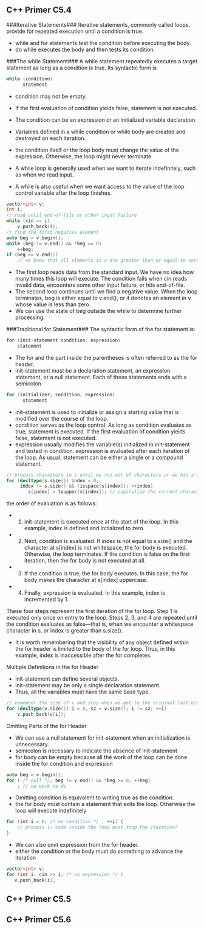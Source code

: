 ## C++ Primer C5.4

###Iterative Statements###
Iterative statements, commonly called loops, provide for repeated execution until a condition is true. 
* while and for statements test the condition before executing the body. 
* do while executes the body and then tests its condition.


###The while Statement###
A while statement repeatedly executes a target statement as long as a condition is true. Its syntactic form is
```cpp
while (condition)
      statement
```

* condition may not be empty. 
* If the first evaluation of condition yields false, statement is not executed.
* The condition can be an expression or an initialized variable declaration. 
* Variables defined in a while condition or while body are created and destroyed on each iteration.
* the condition itself or the loop body must change the value of the expression. Otherwise, the loop might never terminate.


* A while loop is generally used when we want to iterate indefinitely, such as when we read input. 
* A while is also useful when we want access to the value of the loop control variable after the loop finishes.

```cpp
vector<int> v;
int i;
// read until end-of-file or other input failure
while (cin >> i)
    v.push_back(i);
// find the first negative element
auto beg = v.begin();
while (beg != v.end() && *beg >= 0)
    ++beg;
if (beg == v.end())
    // we know that all elements in v are greater than or equal to zero
```
* The first loop reads data from the standard input. We have no idea how many times this loop will execute. The condition fails when cin reads invalid data, encounters some other input failure, or hits end-of-file. 
* The second loop continues until we find a negative value. When the loop terminates, beg is either equal to v.end(), or it denotes an element in v whose value is less than zero. 
* We can use the state of beg outside the while to determine further processing.

###Traditional for Statement###
The syntactic form of the for statement is:
```cpp
for (init-statement condition; expression)
    statement
```
* The for and the part inside the parentheses is often referred to as the for header.
* init-statement must be a declaration statement, an expression statement, or a null statement. Each of these statements ends with a semicolon

```cpp
for (initializer; condition; expression)
      statement
```

* init-statement is used to initialize or assign a starting value that is modified over the course of the loop. 
* condition serves as the loop control. As long as condition evaluates as true, statement is executed. If the first evaluation of condition yields false, statement is not executed. 
* expression usually modifies the variable(s) initialized in init-statement and tested in condition. expression is evaluated after each iteration of the loop. As usual, statement can be either a single or a compound statement.


```cpp
// process characters in s until we run out of characters or we hit a whitespace
for (decltype(s.size()) index = 0;
     index != s.size() && !isspace(s[index]); ++index)
        s[index] = toupper(s[index]); // capitalize the current character
```
the order of evaluation is as follows:
* 1. init-statement is executed once at the start of the loop. In this example, index is defined and initialized to zero.
* 2. Next, condition is evaluated. If index is not equal to s.size() and the character at s[index] is not whitespace, the for body is executed. Otherwise, the loop terminates. If the condition is false on the first iteration, then the for body is not executed at all.
* 3. If the condition is true, the for body executes. In this case, the for body makes the character at s[index] uppercase.
* 4. Finally, expression is evaluated. In this example, index is incremented by 1.

These four steps represent the first iteration of the for loop. Step 1 is executed only once on entry to the loop. Steps 2, 3, and 4 are repeated until the condition evaluates as false—that is, when we encounter a whitespace character in s, or index is greater than s.size().

* It is worth remembering that the visibility of any object defined within the for header is limited to the body of the for loop. Thus, in this example, index is inaccessible after the for completes.

Multiple Definitions in the for Header
* init-statement can define several objects. 
* init-statement may be only a single declaration statement. 
* Thus, all the variables must have the same base type. 
```cpp
// remember the size of v and stop when we get to the original last element
for (decltype(v.size()) i = 0, sz = v.size(); i != sz; ++i)
    v.push_back(v[i]);
```

Omitting Parts of the for Header
* We can use a null statement for init-statement when an initialization is unnecessary. 
* semicolon is necessary to indicate the absence of init-statement
* for body can be empty because all the work of the loop can be done inside the for condition and expression

```cpp
auto beg = v.begin();
for ( /* null */; beg != v.end() && *beg >= 0; ++beg)
    ; // no work to do
```

* Omitting condition is equivalent to writing true as the condition.
* the for body must contain a statement that exits the loop. Otherwise the loop will execute indefinitely
```cpp
for (int i = 0; /* no condition */ ; ++i) {
    // process i; code inside the loop must stop the iteration!
}
```

* We can also omit expression from the for header.
* either the condition or the body must do something to advance the iteration

```cpp
vector<int> v;
for (int i; cin >> i; /* no expression */ )
   v.push_back(i);
```


## C++ Primer C5.5


## C++ Primer C5.6
